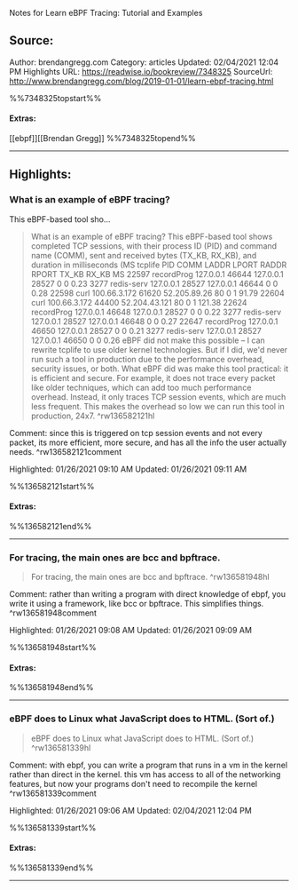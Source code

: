 Notes for Learn eBPF Tracing: Tutorial and Examples

## Source:
Author: brendangregg.com
Category: articles
Updated: 02/04/2021 12:04 PM
Highlights URL: https://readwise.io/bookreview/7348325
SourceUrl: http://www.brendangregg.com/blog/2019-01-01/learn-ebpf-tracing.html

%%7348325topstart%%
#### Extras:
[[ebpf]][[Brendan Gregg]]
%%7348325topend%%


 
-----
 ## Highlights:

### What is an example of eBPF tracing?
This eBPF-based tool sho...
>What is an example of eBPF tracing?
This eBPF-based tool shows completed TCP sessions, with their process ID (PID) and command name (COMM), sent and received bytes (TX_KB, RX_KB), and duration in milliseconds (MS
>tcplife
PID   COMM       LADDR           LPORT RADDR           RPORT TX_KB RX_KB MS
22597 recordProg 127.0.0.1       46644 127.0.0.1       28527     0     0 0.23
3277  redis-serv 127.0.0.1       28527 127.0.0.1       46644     0     0 0.28
22598 curl       100.66.3.172    61620 52.205.89.26    80        0     1 91.79
22604 curl       100.66.3.172    44400 52.204.43.121   80        0     1 121.38
22624 recordProg 127.0.0.1       46648 127.0.0.1       28527     0     0 0.22
3277  redis-serv 127.0.0.1       28527 127.0.0.1       46648     0     0 0.27
22647 recordProg 127.0.0.1       46650 127.0.0.1       28527     0     0 0.21
3277  redis-serv 127.0.0.1       28527 127.0.0.1       46650     0     0 0.26
>eBPF did not make this possible – I can rewrite tcplife to use older kernel technologies. But if I did, we'd never run such a tool in production due to the performance overhead, security issues, or both. What eBPF did was make this tool practical: it is efficient and secure. For example, it does not trace every packet like older techniques, which can add too much performance overhead. Instead, it only traces TCP session events, which are much less frequent. This makes the overhead so low we can run this tool in production, 24x7. ^rw136582121hl

Comment: since this is triggered on tcp session events and not every packet, its more efficient, more secure, and has all the info the user actually needs. ^rw136582121comment

Highlighted: 01/26/2021 09:10 AM
Updated: 01/26/2021 09:11 AM

%%136582121start%%
#### Extras:

%%136582121end%%



------

### For tracing, the main ones are bcc and bpftrace.
>For tracing, the main ones are bcc and bpftrace. ^rw136581948hl

Comment: rather than writing a program with direct knowledge of ebpf, you write it using a framework, like bcc or bpftrace. This simplifies things. ^rw136581948comment

Highlighted: 01/26/2021 09:08 AM
Updated: 01/26/2021 09:09 AM

%%136581948start%%
#### Extras:

%%136581948end%%



------

### eBPF does to Linux what JavaScript does to HTML. (Sort of.)
>eBPF does to Linux what JavaScript does to HTML. (Sort of.) ^rw136581339hl

Comment: with ebpf, you can write a program that runs in a vm in the kernel rather than direct in the kernel. this vm has access to all of the networking features, but now your programs don't need to recompile the kernel ^rw136581339comment

Highlighted: 01/26/2021 09:06 AM
Updated: 02/04/2021 12:04 PM

%%136581339start%%
#### Extras:

%%136581339end%%



------


